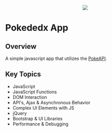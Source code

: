 <p align="center"><img src="https://user-images.githubusercontent.com/26286185/156984050-11e70ddb-3536-49bc-8005-8c4f451f208a.gif"/></p>

# Pokededx App
## Overview
A simple javascript app that utilizes the [PokeAPI](https://pokeapi.co/). 
 
## Key Topics

 - JavaScript
 - JavaScript Functions
 - DOM Interaction
 - API's, Ajax & Asynchronous Behavior
 - Complex UI Elements with JS
 - jQuery
 - Bootstrap & UI Libraries
 - Performance & Debugging
